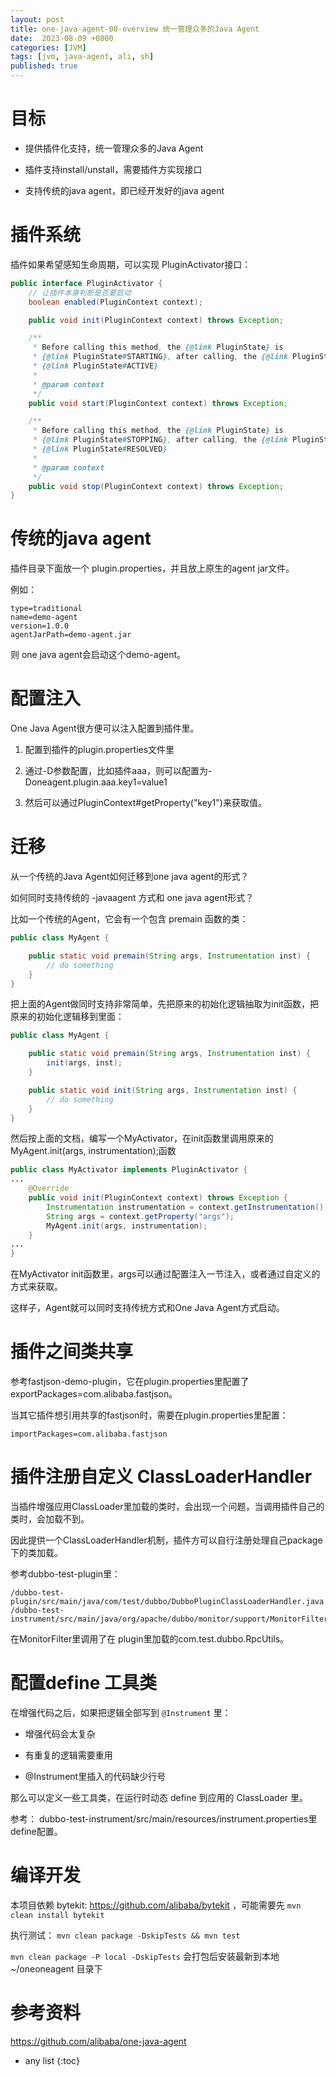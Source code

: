```yaml
---
layout: post
title: one-java-agent-00-overview 统一管理众多的Java Agent 
date:  2023-08-09 +0800
categories: [JVM]
tags: [jvm, java-agent, ali, sh]
published: true
---
```



# 目标

- 提供插件化支持，统一管理众多的Java Agent

- 插件支持install/unstall，需要插件方实现接口

- 支持传统的java agent，即已经开发好的java agent


# 插件系统

插件如果希望感知生命周期，可以实现 PluginActivator接口：

```java
public interface PluginActivator {
    // 让插件本身判断是否要启动
    boolean enabled(PluginContext context);

    public void init(PluginContext context) throws Exception;

    /**
     * Before calling this method, the {@link PluginState} is
     * {@link PluginState#STARTING}, after calling, the {@link PluginState} is
     * {@link PluginState#ACTIVE}
     *
     * @param context
     */
    public void start(PluginContext context) throws Exception;

    /**
     * Before calling this method, the {@link PluginState} is
     * {@link PluginState#STOPPING}, after calling, the {@link PluginState} is
     * {@link PluginState#RESOLVED}
     *
     * @param context
     */
    public void stop(PluginContext context) throws Exception;
}
```

# 传统的java agent

插件目录下面放一个 plugin.properties，并且放上原生的agent jar文件。

例如：

```
type=traditional
name=demo-agent
version=1.0.0
agentJarPath=demo-agent.jar
```

则 one java agent会启动这个demo-agent。


# 配置注入

One Java Agent很方便可以注入配置到插件里。

1. 配置到插件的plugin.properties文件里

2. 通过-D参数配置，比如插件aaa，则可以配置为-Doneagent.plugin.aaa.key1=value1

3. 然后可以通过PluginContext#getProperty("key1")来获取值。

# 迁移

从一个传统的Java Agent如何迁移到one java agent的形式？

如何同时支持传统的 -javaagent 方式和 one java agent形式？


比如一个传统的Agent，它会有一个包含 premain 函数的类：

```java
public class MyAgent {

    public static void premain(String args, Instrumentation inst) {
        // do something
    }
}
```

把上面的Agent做同时支持非常简单，先把原来的初始化逻辑抽取为init函数，把原来的初始化逻辑移到里面：

```java
public class MyAgent {

    public static void premain(String args, Instrumentation inst) {
        init(args, inst);
    }

    public static void init(String args, Instrumentation inst) {
        // do something
    }
}
```

然后按上面的文档，编写一个MyActivator，在init函数里调用原来的MyAgent.init(args, instrumentation);函数

```java
public class MyActivator implements PluginActivator {
...
    @Override
    public void init(PluginContext context) throws Exception {
        Instrumentation instrumentation = context.getInstrumentation();
        String args = context.getProperty("args");
        MyAgent.init(args, instrumentation);
    }
...
}
```

在MyActivator init函数里，args可以通过配置注入一节注入，或者通过自定义的方式来获取。

这样子，Agent就可以同时支持传统方式和One Java Agent方式启动。

# 插件之间类共享

参考fastjson-demo-plugin，它在plugin.properties里配置了exportPackages=com.alibaba.fastjson。

当其它插件想引用共享的fastjson时，需要在plugin.properties里配置：

```
importPackages=com.alibaba.fastjson
```

# 插件注册自定义 ClassLoaderHandler

当插件增强应用ClassLoader里加载的类时，会出现一个问题，当调用插件自己的类时，会加载不到。

因此提供一个ClassLoaderHandler机制，插件方可以自行注册处理自己package下的类加载。

参考dubbo-test-plugin里：

```
/dubbo-test-plugin/src/main/java/com/test/dubbo/DubboPluginClassLoaderHandler.java
/dubbo-test-instrument/src/main/java/org/apache/dubbo/monitor/support/MonitorFilter.java
```

在MonitorFilter里调用了在 plugin里加载的com.test.dubbo.RpcUtils。

# 配置define 工具类

在增强代码之后，如果把逻辑全部写到 `@Instrument` 里：

- 增强代码会太复杂

- 有重复的逻辑需要重用

- @Instrument里插入的代码缺少行号

那么可以定义一些工具类，在运行时动态 define 到应用的 ClassLoader 里。

参考： dubbo-test-instrument/src/main/resources/instrument.properties里define配置。

# 编译开发

本项目依赖 bytekit: https://github.com/alibaba/bytekit ，可能需要先 `mvn clean install bytekit`

执行测试： `mvn clean package -DskipTests && mvn test`

`mvn clean package -P local -DskipTests` 会打包后安装最新到本地 ~/oneoneagent 目录下

# 参考资料

https://github.com/alibaba/one-java-agent

* any list
{:toc}
